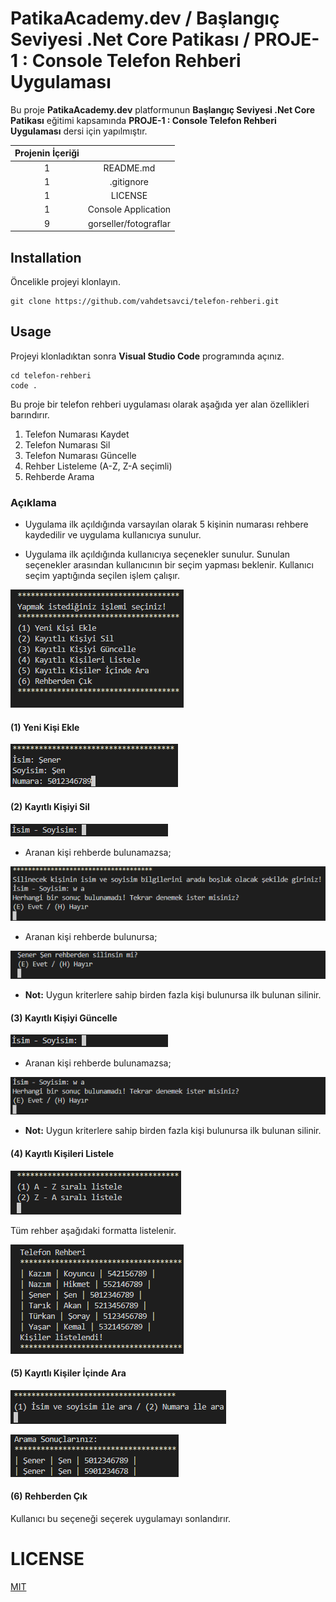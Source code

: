# PatikaAcademy.dev / Başlangıç Seviyesi .Net Core Patikası / PROJE-1 : Console Telefon Rehberi Uygulaması
Bu proje **PatikaAcademy.dev** platformunun **Başlangıç Seviyesi .Net Core Patikası** eğitimi kapsamında **PROJE-1 : Console Telefon Rehberi Uygulaması** dersi için yapılmıştır.

| Projenin İçeriği | |
| :-:|:-: |
| 1 | README.md |
| 1 | .gitignore |
| 1 | LICENSE |
| 1 | Console Application |
| 9 | gorseller/fotograflar |

## Installation
Öncelikle projeyi klonlayın.

```
git clone https://github.com/vahdetsavci/telefon-rehberi.git
```

## Usage
Projeyi klonladıktan sonra **Visual Studio Code** programında açınız.

```
cd telefon-rehberi
code .
```

Bu proje bir telefon rehberi uygulaması olarak aşağıda yer alan özellikleri barındırır.

1. Telefon Numarası Kaydet
2. Telefon Numarası Sil
3. Telefon Numarası Güncelle
4. Rehber Listeleme (A-Z, Z-A seçimli)
5. Rehberde Arama

### Açıklama
* Uygulama ilk açıldığında varsayılan olarak 5 kişinin numarası rehbere kaydedilir ve uygulama kullanıcıya sunulur.

* Uygulama ilk açıldığında kullanıcıya seçenekler sunulur. Sunulan seçenekler arasından kullanıcının bir seçim yapması beklenir. Kullanıcı seçim yaptığında seçilen işlem çalışır.

![secenekler](gorseller/Arayuz.png)

#### (1) Yeni Kişi Ekle
![kisiEkle](gorseller/isim-soyisim-numara.png)

#### (2) Kayıtlı Kişiyi Sil
![kisiSil](gorseller/isim-soyisim.png)

* Aranan kişi rehberde bulunamazsa; 

![silinecekBulunamadi](gorseller/Silinecek-bulunamadi.png)

* Aranan kişi rehberde bulunursa;

![silinecekBulundu](gorseller/Silinsin-mi.png)

* **Not:** Uygun kriterlere sahip birden fazla kişi bulunursa ilk bulunan silinir.

#### (3) Kayıtlı Kişiyi Güncelle
![isimSoyisim](gorseller/isim-soyisim.png)

* Aranan kişi rehberde bulunamazsa;

![bulunamadi](gorseller/bulunamadi.png)

* **Not:** Uygun kriterlere sahip birden fazla kişi bulunursa ilk bulunan silinir.

#### (4) Kayıtlı Kişileri Listele
![rehberiListele](gorseller/Listele.png)

Tüm rehber aşağıdaki formatta listelenir.

![listelenmis](gorseller/Listelendi.png)

#### (5) Kayıtlı Kişiler İçinde Ara

![aramaTipi](gorseller/Arama-tipi.png)

![aramaSonuclari](gorseller/Arama-Sonuclari.png)

#### (6) Rehberden Çık
Kullanıcı bu seçeneği seçerek uygulamayı sonlandırır.

# LICENSE
[MIT](LICENSE)